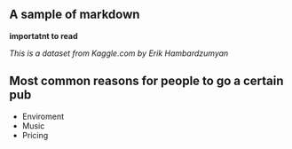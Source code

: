 ## A sample of markdown

**importatnt to read**

*This is a dataset from Kaggle.com by Erik Hambardzumyan*

## Most common reasons for people to go a certain pub

- Enviroment
- Music
- Pricing



